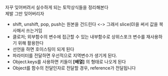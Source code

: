 자꾸 잊어버려서 실수하게 되는 토막상식들을 정리해본다 <br>
제발 그만 잊어버리자

- shift, unshift, pop, push는 원본을 건드린다 <-> 그래서 slice(0)을 써서 값을 복사해서 쓰는거임
- 클로저; 외부함수의 변수에 접근할 수 있는 내부함수로 상위스포크 변수를 재사용하기 위해 활용한다
- 선언을 하면 호이스팅이 되게 된다
- 파라미터를 전달하면 우선적으로 지역변수가 생기게 된다.
- Object.keys를 사용하면 키들이 **[배열]** 의 형태로 나오게 된다
- Object를 함수의 전달인자로 전달할 경우, reference가 전달됩니다
